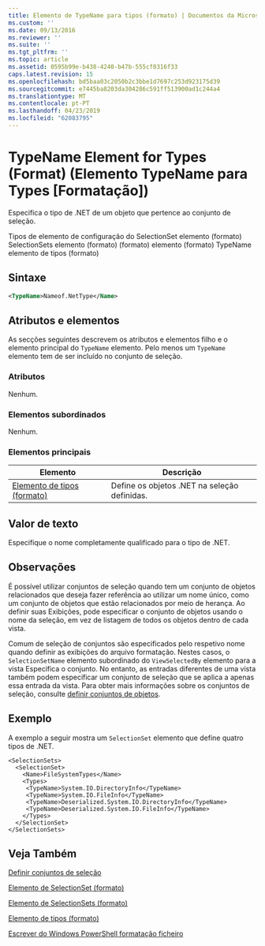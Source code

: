 ```yaml
---
title: Elemento de TypeName para tipos (formato) | Documentos da Microsoft
ms.custom: ''
ms.date: 09/13/2016
ms.reviewer: ''
ms.suite: ''
ms.tgt_pltfrm: ''
ms.topic: article
ms.assetid: 0595b99e-b438-4240-b47b-555cf0316f33
caps.latest.revision: 15
ms.openlocfilehash: bd5baa03c2050b2c3bbe1d7697c253d923175d39
ms.sourcegitcommit: e7445ba8203da304286c591ff513900ad1c244a4
ms.translationtype: MT
ms.contentlocale: pt-PT
ms.lasthandoff: 04/23/2019
ms.locfileid: "62083795"
---
```

# <a name="typename-element-for-types-format"></a>TypeName Element for Types (Format) (Elemento TypeName para Types [Formatação])

Especifica o tipo de .NET de um objeto que pertence ao conjunto de seleção.

Tipos de elemento de configuração do SelectionSet elemento (formato) SelectionSets elemento (formato) (formato) elemento (formato) TypeName elemento de tipos (formato)

## <a name="syntax"></a>Sintaxe

```xml
<TypeName>Nameof.NetType</Name>
```

## <a name="attributes-and-elements"></a>Atributos e elementos

As secções seguintes descrevem os atributos e elementos filho e o elemento principal do `TypeName` elemento. Pelo menos um `TypeName` elemento tem de ser incluído no conjunto de seleção.

### <a name="attributes"></a>Atributos

Nenhum.

### <a name="child-elements"></a>Elementos subordinados

Nenhum.

### <a name="parent-elements"></a>Elementos principais

|Elemento|Descrição|
|-------------|-----------------|
|[Elemento de tipos (formato)](./types-element-for-selectionset-format.md)|Define os objetos .NET na seleção definidas.|

## <a name="text-value"></a>Valor de texto

Especifique o nome completamente qualificado para o tipo de .NET.

## <a name="remarks"></a>Observações

É possível utilizar conjuntos de seleção quando tem um conjunto de objetos relacionados que deseja fazer referência ao utilizar um nome único, como um conjunto de objetos que estão relacionados por meio de herança. Ao definir suas Exibições, pode especificar o conjunto de objetos usando o nome da seleção, em vez de listagem de todos os objetos dentro de cada vista.

Comum de seleção de conjuntos são especificados pelo respetivo nome quando definir as exibições do arquivo formatação. Nestes casos, o `SelectionSetName` elemento subordinado do `ViewSelectedBy` elemento para a vista Especifica o conjunto. No entanto, as entradas diferentes de uma vista também podem especificar um conjunto de seleção que se aplica a apenas essa entrada da vista. Para obter mais informações sobre os conjuntos de seleção, consulte [definir conjuntos de objetos](./defining-selection-sets.md).

## <a name="example"></a>Exemplo

A exemplo a seguir mostra um `SelectionSet` elemento que define quatro tipos de .NET.

```
<SelectionSets>
  <SelectionSet>
    <Name>FileSystemTypes</Name>
    <Types>
     <TypeName>System.IO.DirectoryInfo</TypeName>
     <TypeName>System.IO.FileInfo</TypeName>
     <TypeName>Deserialized.System.IO.DirectoryInfo</TypeName>
     <TypeName>Deserialized.System.IO.FileInfo</TypeName>
    </Types>
  </SelectionSet>
</SelectionSets>
```

## <a name="see-also"></a>Veja Também

[Definir conjuntos de seleção](./defining-selection-sets.md)

[Elemento de SelectionSet (formato)](./selectionset-element-format.md)

[Elemento de SelectionSets (formato)](./selectionsets-element-format.md)

[Elemento de tipos (formato)](./types-element-for-selectionset-format.md)

[Escrever do Windows PowerShell formatação ficheiro](./writing-a-powershell-formatting-file.md)
